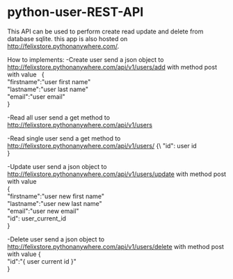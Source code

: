 # python-user-REST-API

This API can be used to perform create read update and delete from database sqlite. this app is also hosted on http://felixstore.pythonanywhere.com/.

How to implements:
-Create user
send a json object to http://felixstore.pythonanywhere.com/api/v1/users/add with method post with value  &nbsp;
{\
  "firstname":"user first name"\
  "lastname":"user last name"\
  "email":"user email"\
} 

-Read all user
send a get method to http://felixstore.pythonanywhere.com/api/v1/users

-Read single user
send a get method to http://felixstore.pythonanywhere.com/api/v1/users/
{\ 
  "id": user id\
} 

-Update user
send a json object to http://felixstore.pythonanywhere.com/api/v1/users/update with method post with value   
{\
  "firstname":"user new first name"\
  "lastname":"user new last name"\
  "email":"user new email"\
  "id": user_current_id \
} 

-Delete user
send a json object to http://felixstore.pythonanywhere.com/api/v1/users/delete with method post with value 
{\
  "id":"{ user current id }"\
} 
